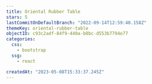 ```yaml
---
title: Oriental Rubber Table
stars: 5
lastCommitOnDefaultBranch: "2022-09-14T12:59:40.158Z"
themeKey: oriental-rubber-table
objectID: c93c2adf-84f9-440a-b8bc-d553b7794e77
categories:
  css:
    - bootstrap
  ssg:
    - react

createdAt: "2023-05-08T15:33:37.245Z"
---
```

